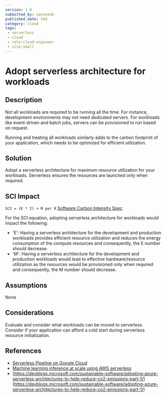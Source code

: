 ```yaml
---
version: 1.0
submitted_by: navveenb
published_date: tbd
category: cloud
tags: 
 - serverless
 - cloud
 - role:cloud-engineer
 - size:small
---
```


# Adopt serverless architecture for workloads

## Description

Not all workloads are required to be running all the time. For instance, development environments may not need dedicated servers. For workloads like event-driven and batch jobs, servers can be provisioned to run based on request.

Running and treating all workloads similarly adds to the carbon footprint of your application, which needs to be optimized for efficient utilization.


## Solution
Adopt a serverless architecture for maximum resource utilization for your workloads. Serverless ensures the resources are launched only when required. 


## SCI Impact
`SCI = (E * I) + M per R`
[Software Carbon Intensity Spec](https://grnsft.org/sci)

For the SCI equation, adopting serverless architecture for workloads would impact the following:

- 'E':  Having a serverless architecture for the development and production workloads provides efficient resource utilization and reduces the energy consumption of the compute resources and consequently, the E number should decrease.
- 'M':  Having a serverless architecture for the development and production workloads would lead to effective hardware/resource utilization as the resources would be provisioned only when required and consequently, the M number should decrease.

## Assumptions
None

## Considerations
Evaluate and consider what workloads can be moved to serverless. Consider if your application can afford a cold start during serverless resource initialization. 

## References
- [Serverless Pipeline on Google Cloud](https://cloud.google.com/blog/products/ai-machine-learning/serverless-machine-learning-pipelines-on-google-cloud)
- [Machine learning inference at scale using AWS serverless](https://aws.amazon.com/blogs/machine-learning/machine-learning-inference-at-scale-using-aws-serverless/)
- [https://devblogs.microsoft.com/sustainable-software/adopting-azure-serverless-architectures-to-help-reduce-co2-emissions-part-1/] (https://devblogs.microsoft.com/sustainable-software/adopting-azure-serverless-architectures-to-help-reduce-co2-emissions-part-1/)
